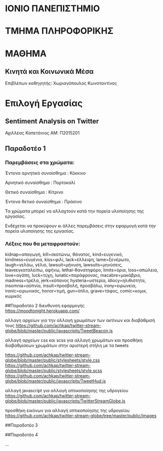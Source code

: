 # ΙΟΝΙΟ ΠΑΝΕΠΙΣΤΗΜΙΟ 


# ΤΜΗΜΑ ΠΛΗΡΟΦΟΡΙΚΗΣ 


# ΜΑΘΗΜΑ
## Κινητά και Κοινωνικά Μέσα
 
Επιβλέπων καθηγητής: Χωριανόπουλος Κωνσταντίνος 


# Επιλογή Εργασίας
## Sentiment Analysis on Twitter

Αχιλλέας Καπετάνιος
ΑΜ: Π2015201

## Παραδοτέο 1
### Παρεμβάσεις στα χρώματα:
Έντονα αρνητικό συναίσθημα : Κόκκινο

Αρνητικό συναίσθημα : Πορτοκαλί

Θετικό συναίσθημα : Κίτρινο

Έντονα θετικό συναίσθημα : Πράσινο

Τα χρώματα μπορεί να αλλαχτούν κατά την πορεία υλοποίησης της εργασίας.

Ενδέχεται να προκύψουν κι άλλες παρεμβάσεις στην εφαρμογή κατά την πορεία υλοποίησης της εργασίας.

### Λέξεις που θα μεταφραστούν: 
kidnap=απαγωγή, kill=σκοτώνω, θάνατος, kind=ευγενικό, kindness=ευγένια, kiss=φιλί, lack=έλλειψη, lame=ξενέρωτο, laugh=γελάω, γέλιο, lawsuit=μήνυση, lawsuits=μηνύσεις, 
leaveεγκαταλείπω, αφήνω, lethal-θανατηφόρο, limits=όρια, loss=απώλεια, love=αγάπη, luck=τύχη, lunatic=παράφρονας, macabre=μακάβριο, madness=τρέλα, jerk=κόπανος
hysteria=υστερία, idiocy=ηλιθιότητα, insomnia=αϋπνία, insult=προσβολή, προσβάλω, irony=ειρωνεία, ironic=ειρωνικός, honor=τιμή, gun=όπλο, grave=τάφος, comic=κομικ, κωμικός


##Παραδοτέο 2
διευθυνση εφαρμογής
https://moodtonight.herokuapp.com/

αλλαγη αρχείων για την αλλαγή χρωμάτων των ακτίνων και διαβάθμισή τους
https://github.com/achkap/twitter-stream-globe/blob/master/public/javascripts/TweetBeacon.js


αλλαγή αρχείων css και scss για αλλαγή χρωμάτων και προσθήκη διαβαθμίσεων χρωμάτων στην αριστερή στήλη με τα tweets 

https://github.com/achkap/twitter-stream-globe/blob/master/public/stylesheets/style.css
https://github.com/achkap/twitter-stream-globe/blob/master/public/stylesheets/style.scss
https://github.com/achkap/twitter-stream-globe/blob/master/public/javascripts/TweetHud.js

αλλαγή javascript για αλλαγή οπτικοποίησης της υδρογείου
https://github.com/achkap/twitter-stream-globe/blob/master/public/javascripts/TwitterStreamGlobe.js

προσθήκη εικόνων για αλλαγή οπτικοποίησης της υδρογείου
https://github.com/achkap/twitter-stream-globe/tree/master/public/images


##Παραδοτέο 3


##Παραδοτέο 4

...

